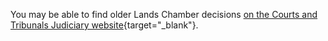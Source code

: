 You may be able to find older Lands Chamber decisions [on the Courts and Tribunals Judiciary website](https://www.judiciary.uk/courts-and-tribunals/tribunals/upper-tribunal/upper-tribunal-lands-chamber/upper-tribunal-lands-chamber-decisions/){target="\_blank"}.
